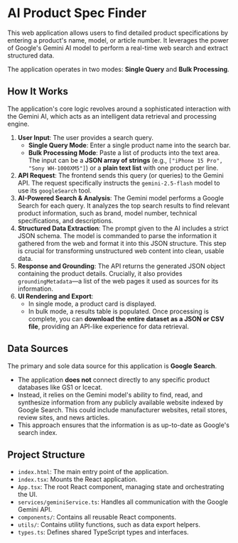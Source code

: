 
# AI Product Spec Finder

This web application allows users to find detailed product specifications by entering a product's name, model, or article number. It leverages the power of Google's Gemini AI model to perform a real-time web search and extract structured data.

The application operates in two modes: **Single Query** and **Bulk Processing**.

## How It Works

The application's core logic revolves around a sophisticated interaction with the Gemini AI, which acts as an intelligent data retrieval and processing engine.

1.  **User Input**: The user provides a search query.
    -   **Single Query Mode**: Enter a single product name into the search bar.
    -   **Bulk Processing Mode**: Paste a list of products into the text area. The input can be a **JSON array of strings** (e.g., `["iPhone 15 Pro", "Sony WH-1000XM5"]`) or a **plain text list** with one product per line.
2.  **API Request**: The frontend sends this query (or queries) to the Gemini API. The request specifically instructs the `gemini-2.5-flash` model to use its `googleSearch` tool.
3.  **AI-Powered Search & Analysis**: The Gemini model performs a Google Search for each query. It analyzes the top search results to find relevant product information, such as brand, model number, technical specifications, and descriptions.
4.  **Structured Data Extraction**: The prompt given to the AI includes a strict JSON schema. The model is commanded to parse the information it gathered from the web and format it into this JSON structure. This step is crucial for transforming unstructured web content into clean, usable data.
5.  **Response and Grounding**: The API returns the generated JSON object containing the product details. Crucially, it also provides `groundingMetadata`—a list of the web pages it used as sources for its information.
6.  **UI Rendering and Export**:
    -   In single mode, a product card is displayed.
    -   In bulk mode, a results table is populated. Once processing is complete, you can **download the entire dataset as a JSON or CSV file**, providing an API-like experience for data retrieval.

## Data Sources

The primary and sole data source for this application is **Google Search**.

-   The application **does not** connect directly to any specific product databases like GS1 or Icecat.
-   Instead, it relies on the Gemini model's ability to find, read, and synthesize information from any publicly available website indexed by Google Search. This could include manufacturer websites, retail stores, review sites, and news articles.
-   This approach ensures that the information is as up-to-date as Google's search index.

## Project Structure

-   `index.html`: The main entry point of the application.
-   `index.tsx`: Mounts the React application.
-   `App.tsx`: The root React component, managing state and orchestrating the UI.
-   `services/geminiService.ts`: Handles all communication with the Google Gemini API.
-   `components/`: Contains all reusable React components.
-   `utils/`: Contains utility functions, such as data export helpers.
-   `types.ts`: Defines shared TypeScript types and interfaces.
